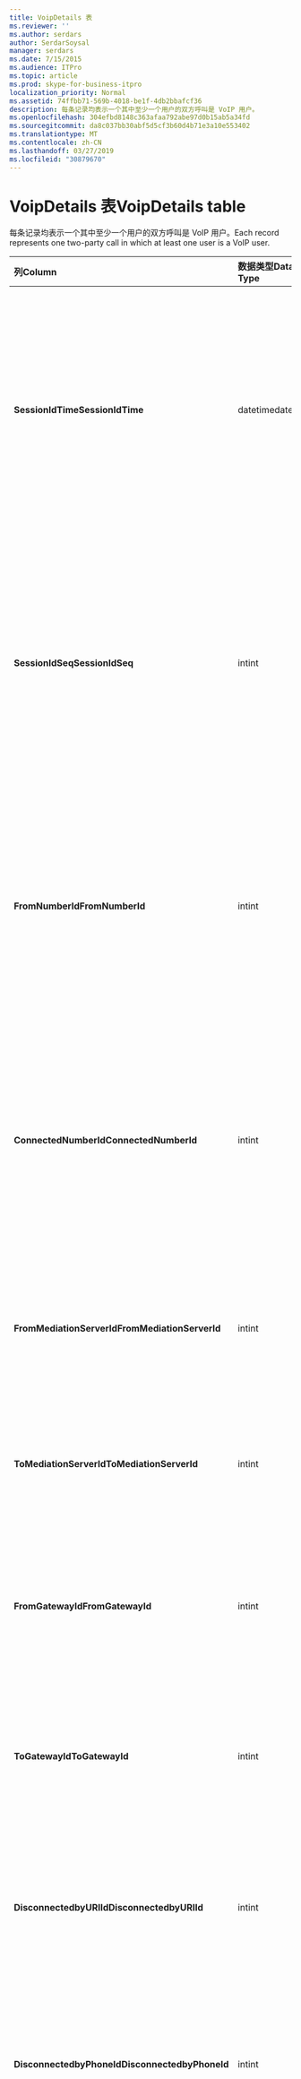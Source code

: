 ```yaml
---
title: VoipDetails 表
ms.reviewer: ''
ms.author: serdars
author: SerdarSoysal
manager: serdars
ms.date: 7/15/2015
ms.audience: ITPro
ms.topic: article
ms.prod: skype-for-business-itpro
localization_priority: Normal
ms.assetid: 74ffbb71-569b-4018-be1f-4db2bbafcf36
description: 每条记录均表示一个其中至少一个用户的双方呼叫是 VoIP 用户。
ms.openlocfilehash: 304efbd8148c363afaa792abe97d0b15ab5a34fd
ms.sourcegitcommit: da8c037bb30abf5d5cf3b60d4b71e3a10e553402
ms.translationtype: MT
ms.contentlocale: zh-CN
ms.lasthandoff: 03/27/2019
ms.locfileid: "30879670"
---
```

# <a name="voipdetails-table"></a><span data-ttu-id="a0eb5-103">VoipDetails 表</span><span class="sxs-lookup"><span data-stu-id="a0eb5-103">VoipDetails table</span></span>
 
<span data-ttu-id="a0eb5-104">每条记录均表示一个其中至少一个用户的双方呼叫是 VoIP 用户。</span><span class="sxs-lookup"><span data-stu-id="a0eb5-104">Each record represents one two-party call in which at least one user is a VoIP user.</span></span>
  
|<span data-ttu-id="a0eb5-105">**列**</span><span class="sxs-lookup"><span data-stu-id="a0eb5-105">**Column**</span></span>|<span data-ttu-id="a0eb5-106">**数据类型**</span><span class="sxs-lookup"><span data-stu-id="a0eb5-106">**Data Type**</span></span>|<span data-ttu-id="a0eb5-107">**键/索引**</span><span class="sxs-lookup"><span data-stu-id="a0eb5-107">**Key/Index**</span></span>|<span data-ttu-id="a0eb5-108">**详细信息**</span><span class="sxs-lookup"><span data-stu-id="a0eb5-108">**Details**</span></span>|
|:-----|:-----|:-----|:-----|
|<span data-ttu-id="a0eb5-109">**SessionIdTime**</span><span class="sxs-lookup"><span data-stu-id="a0eb5-109">**SessionIdTime**</span></span> <br/> |<span data-ttu-id="a0eb5-110">datetime</span><span class="sxs-lookup"><span data-stu-id="a0eb5-110">datetime</span></span>  <br/> |<span data-ttu-id="a0eb5-111">Primary</span><span class="sxs-lookup"><span data-stu-id="a0eb5-111">Primary</span></span>  <br/> |<span data-ttu-id="a0eb5-112">会话请求的时间。</span><span class="sxs-lookup"><span data-stu-id="a0eb5-112">Time of session request.</span></span> <span data-ttu-id="a0eb5-113">与**SessionIdSeq**结合使用，来唯一地标识会话。</span><span class="sxs-lookup"><span data-stu-id="a0eb5-113">Used in conjunction with **SessionIdSeq** to uniquely identify a session.</span></span> <span data-ttu-id="a0eb5-114">[Dialogs 表中的业务服务器 2015 Skype](dialogs.md)的详细信息，请参阅。</span><span class="sxs-lookup"><span data-stu-id="a0eb5-114">See the [Dialogs table in Skype for Business Server 2015](dialogs.md) for more information.</span></span> <br/> |
|<span data-ttu-id="a0eb5-115">**SessionIdSeq**</span><span class="sxs-lookup"><span data-stu-id="a0eb5-115">**SessionIdSeq**</span></span> <br/> |<span data-ttu-id="a0eb5-116">int</span><span class="sxs-lookup"><span data-stu-id="a0eb5-116">int</span></span>  <br/> |<span data-ttu-id="a0eb5-117">Primary</span><span class="sxs-lookup"><span data-stu-id="a0eb5-117">Primary</span></span>  <br/> |<span data-ttu-id="a0eb5-118">标识会话的 ID 号。</span><span class="sxs-lookup"><span data-stu-id="a0eb5-118">ID number to identify the session.</span></span> <span data-ttu-id="a0eb5-119">与**SessionIdTime**结合使用，来唯一地标识会话。</span><span class="sxs-lookup"><span data-stu-id="a0eb5-119">Used in conjunction with **SessionIdTime** to uniquely identify a session.</span></span> <span data-ttu-id="a0eb5-120">[Dialogs 表中的业务服务器 2015 Skype](dialogs.md)的详细信息，请参阅。</span><span class="sxs-lookup"><span data-stu-id="a0eb5-120">See the [Dialogs table in Skype for Business Server 2015](dialogs.md) for more information.</span></span> <br/> |
|<span data-ttu-id="a0eb5-121">**FromNumberId**</span><span class="sxs-lookup"><span data-stu-id="a0eb5-121">**FromNumberId**</span></span> <br/> |<span data-ttu-id="a0eb5-122">int</span><span class="sxs-lookup"><span data-stu-id="a0eb5-122">int</span></span>  <br/> |<span data-ttu-id="a0eb5-123">外</span><span class="sxs-lookup"><span data-stu-id="a0eb5-123">Foreign</span></span>  <br/> |<span data-ttu-id="a0eb5-124">呼叫者的**PhoneId** 。</span><span class="sxs-lookup"><span data-stu-id="a0eb5-124">**PhoneId** of the caller.</span></span> <span data-ttu-id="a0eb5-125">请参阅[Phones 表](phones.md)的详细信息。</span><span class="sxs-lookup"><span data-stu-id="a0eb5-125">See the [Phones table](phones.md) for more information.</span></span> <span data-ttu-id="a0eb5-126">如果不为 NULL 并**FromGatewayId**不为 NULL，则呼叫者是 PSTN 用户。</span><span class="sxs-lookup"><span data-stu-id="a0eb5-126">If not NULL and **FromGatewayId** is not NULL, then the caller was a PSTN user.</span></span> <br/> |
|<span data-ttu-id="a0eb5-127">**ConnectedNumberId**</span><span class="sxs-lookup"><span data-stu-id="a0eb5-127">**ConnectedNumberId**</span></span> <br/> |<span data-ttu-id="a0eb5-128">int</span><span class="sxs-lookup"><span data-stu-id="a0eb5-128">int</span></span>  <br/> |<span data-ttu-id="a0eb5-129">外</span><span class="sxs-lookup"><span data-stu-id="a0eb5-129">Foreign</span></span>  <br/> |<span data-ttu-id="a0eb5-130">呼叫接收者的**PhoneId** 。</span><span class="sxs-lookup"><span data-stu-id="a0eb5-130">**PhoneId** of the call receiver.</span></span> <span data-ttu-id="a0eb5-131">请参阅[Phones 表](phones.md)的详细信息。</span><span class="sxs-lookup"><span data-stu-id="a0eb5-131">See the [Phones table](phones.md) for more information.</span></span> <span data-ttu-id="a0eb5-132">如果不为 NULL 并**ToGatewayId**不为 NULL，然后呼叫接收者的 PSTN 用户。</span><span class="sxs-lookup"><span data-stu-id="a0eb5-132">If not NULL and **ToGatewayId** is not NULL, then the call receiver was a PSTN user.</span></span> <br/> |
|<span data-ttu-id="a0eb5-133">**FromMediationServerId**</span><span class="sxs-lookup"><span data-stu-id="a0eb5-133">**FromMediationServerId**</span></span> <br/> |<span data-ttu-id="a0eb5-134">int</span><span class="sxs-lookup"><span data-stu-id="a0eb5-134">int</span></span>  <br/> |<span data-ttu-id="a0eb5-135">外</span><span class="sxs-lookup"><span data-stu-id="a0eb5-135">Foreign</span></span>  <br/> |<span data-ttu-id="a0eb5-136">呼叫来自中介服务器。</span><span class="sxs-lookup"><span data-stu-id="a0eb5-136">The Mediation Server the call is coming from.</span></span> <span data-ttu-id="a0eb5-137">请参阅[MediationServers 表](mediationservers.md)的详细信息。</span><span class="sxs-lookup"><span data-stu-id="a0eb5-137">See the [MediationServers table](mediationservers.md) for more information.</span></span> <br/> |
|<span data-ttu-id="a0eb5-138">**ToMediationServerId**</span><span class="sxs-lookup"><span data-stu-id="a0eb5-138">**ToMediationServerId**</span></span> <br/> |<span data-ttu-id="a0eb5-139">int</span><span class="sxs-lookup"><span data-stu-id="a0eb5-139">int</span></span>  <br/> |<span data-ttu-id="a0eb5-140">外</span><span class="sxs-lookup"><span data-stu-id="a0eb5-140">Foreign</span></span>  <br/> |<span data-ttu-id="a0eb5-141">中介服务器称为转到。</span><span class="sxs-lookup"><span data-stu-id="a0eb5-141">The Mediation Server called is going to.</span></span> <span data-ttu-id="a0eb5-142">请参阅[MediationServers 表](mediationservers.md)的详细信息。</span><span class="sxs-lookup"><span data-stu-id="a0eb5-142">See the [MediationServers table](mediationservers.md) for more information.</span></span> <br/> |
|<span data-ttu-id="a0eb5-143">**FromGatewayId**</span><span class="sxs-lookup"><span data-stu-id="a0eb5-143">**FromGatewayId**</span></span> <br/> |<span data-ttu-id="a0eb5-144">int</span><span class="sxs-lookup"><span data-stu-id="a0eb5-144">int</span></span>  <br/> |<span data-ttu-id="a0eb5-145">外</span><span class="sxs-lookup"><span data-stu-id="a0eb5-145">Foreign</span></span>  <br/> |<span data-ttu-id="a0eb5-146">来自网关呼叫。</span><span class="sxs-lookup"><span data-stu-id="a0eb5-146">Gateway the call is coming from.</span></span> <span data-ttu-id="a0eb5-147">请参阅[网关表中的业务服务器 2015 Skype](gateways.md)的详细信息。</span><span class="sxs-lookup"><span data-stu-id="a0eb5-147">See the [Gateways table in Skype for Business Server 2015](gateways.md) for more information.</span></span> <br/> |
|<span data-ttu-id="a0eb5-148">**ToGatewayId**</span><span class="sxs-lookup"><span data-stu-id="a0eb5-148">**ToGatewayId**</span></span> <br/> |<span data-ttu-id="a0eb5-149">int</span><span class="sxs-lookup"><span data-stu-id="a0eb5-149">int</span></span>  <br/> |<span data-ttu-id="a0eb5-150">外</span><span class="sxs-lookup"><span data-stu-id="a0eb5-150">Foreign</span></span>  <br/> |<span data-ttu-id="a0eb5-151">网关呼叫转到。</span><span class="sxs-lookup"><span data-stu-id="a0eb5-151">Gateway the call is going to.</span></span> <span data-ttu-id="a0eb5-152">请参阅[网关表中的业务服务器 2015 Skype](gateways.md)的详细信息。</span><span class="sxs-lookup"><span data-stu-id="a0eb5-152">See the [Gateways table in Skype for Business Server 2015](gateways.md) for more information.</span></span> <br/> |
|<span data-ttu-id="a0eb5-153">**DisconnectedbyURIId**</span><span class="sxs-lookup"><span data-stu-id="a0eb5-153">**DisconnectedbyURIId**</span></span> <br/> |<span data-ttu-id="a0eb5-154">int</span><span class="sxs-lookup"><span data-stu-id="a0eb5-154">int</span></span>  <br/> |<span data-ttu-id="a0eb5-155">外</span><span class="sxs-lookup"><span data-stu-id="a0eb5-155">Foreign</span></span>  <br/> |<span data-ttu-id="a0eb5-156">断开呼叫，如果用户具有 URI 的用户的 URI。</span><span class="sxs-lookup"><span data-stu-id="a0eb5-156">URI of the user who disconnected the call, if the user has a URI.</span></span> <span data-ttu-id="a0eb5-157">请参阅[用户表](users.md)的详细信息。</span><span class="sxs-lookup"><span data-stu-id="a0eb5-157">See the [Users table](users.md) for more information.</span></span> <br/> |
|<span data-ttu-id="a0eb5-158">**DisconnectedbyPhoneId**</span><span class="sxs-lookup"><span data-stu-id="a0eb5-158">**DisconnectedbyPhoneId**</span></span> <br/> |<span data-ttu-id="a0eb5-159">int</span><span class="sxs-lookup"><span data-stu-id="a0eb5-159">int</span></span>  <br/> |<span data-ttu-id="a0eb5-160">外</span><span class="sxs-lookup"><span data-stu-id="a0eb5-160">Foreign</span></span>  <br/> |<span data-ttu-id="a0eb5-161">从电话情况下，断开呼叫的电话 ID 已断开连接。</span><span class="sxs-lookup"><span data-stu-id="a0eb5-161">ID of the phone that disconnected the call was disconnected from a phone.</span></span> <span data-ttu-id="a0eb5-162">请参阅[Phones 表](phones.md)的详细信息。</span><span class="sxs-lookup"><span data-stu-id="a0eb5-162">See the [Phones table](phones.md) for more information.</span></span> <br/> |
|<span data-ttu-id="a0eb5-163">**LastModifiedTime**</span><span class="sxs-lookup"><span data-stu-id="a0eb5-163">**LastModifiedTime**</span></span> <br/> |<span data-ttu-id="a0eb5-164">Datetime</span><span class="sxs-lookup"><span data-stu-id="a0eb5-164">Datetime</span></span>  <br/> ||<span data-ttu-id="a0eb5-165">供监控服务内部使用。</span><span class="sxs-lookup"><span data-stu-id="a0eb5-165">For internal use by the Monitoring service.</span></span>  <br/> <span data-ttu-id="a0eb5-166">为业务服务器 2015年在 Skype 引入了此字段。</span><span class="sxs-lookup"><span data-stu-id="a0eb5-166">This field was introduced in Skype for Business Server 2015.</span></span>  <br/> |
   

